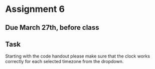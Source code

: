 # Assignment 6

## Due March 27th, before class

## Task

Starting with the code handout please make sure that the clock works
correctly for each selected timezone from the dropdown.





